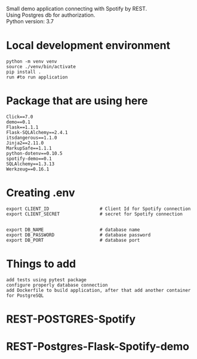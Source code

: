 Small demo application connecting with Spotify by REST.\
Using Postgres db for authorization.\
Python version: 3.7



# Local development environment

    python -m venv venv
    source ./venv/bin/activate
    pip install .
    run #to run application
    

# Package that are using here
    Click==7.0
    demo==0.1
    Flask==1.1.1
    Flask-SQLAlchemy==2.4.1
    itsdangerous==1.1.0
    Jinja2==2.11.0
    MarkupSafe==1.1.1
    python-dotenv==0.10.5
    spotify-demo==0.1
    SQLAlchemy==1.3.13
    Werkzeug==0.16.1
    
    
# Creating .env 
    export CLIENT_ID                   # Client Id for Spotify connection
    export CLIENT_SECRET               # secret for Spotify connection
    
    
    export DB_NAME                     # database name
    export DB_PASSWORD                 # database password
    export DB_PORT                     # database port
    


# Things to add

    add tests using pytest package
    configure properly database connection
    add Dockerfile to build application, after that add another container for PostgreSQL

# REST-POSTGRES-Spotify
# REST-Postgres-Flask-Spotify-demo
